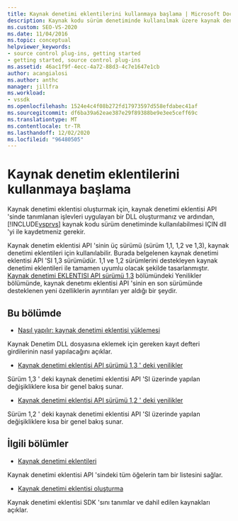 ```yaml
---
title: Kaynak denetimi eklentilerini kullanmaya başlama | Microsoft Docs
description: Kaynak kodu sürüm denetiminde kullanılmak üzere kaynak denetimi eklentisi API 'sinde tanımlanan işlevleri uygulayan bir kaynak denetimi eklentisi oluşturma hakkında bilgi edinin.
ms.custom: SEO-VS-2020
ms.date: 11/04/2016
ms.topic: conceptual
helpviewer_keywords:
- source control plug-ins, getting started
- getting started, source control plug-ins
ms.assetid: 46ac1f9f-4ecc-4a72-88d3-4c7e1647e1cb
author: acangialosi
ms.author: anthc
manager: jillfra
ms.workload:
- vssdk
ms.openlocfilehash: 1524e4c4f08b272fd17973597d558efdabec41af
ms.sourcegitcommit: df6ba39a62eae387e29f89388be9e3ee5ceff69c
ms.translationtype: MT
ms.contentlocale: tr-TR
ms.lasthandoff: 12/02/2020
ms.locfileid: "96480505"
---
```

# <a name="get-started-with-source-control-plug-ins"></a>Kaynak denetim eklentilerini kullanmaya başlama
Kaynak denetimi eklentisi oluşturmak için, kaynak denetimi eklentisi API 'sinde tanımlanan işlevleri uygulayan bir DLL oluşturmanız ve ardından, [!INCLUDE[vsprvs](../../code-quality/includes/vsprvs_md.md)] kaynak kodu sürüm denetiminde kullanılabilmesi IÇIN dll 'yi ile kaydetmeniz gerekir.

 Kaynak denetim eklentisi API 'sinin üç sürümü (sürüm 1,1, 1,2 ve 1,3), kaynak denetimi eklentileri için kullanılabilir. Burada belgelenen kaynak denetimi eklentisi API 'SI 1,3 sürümüdür. 1,1 ve 1,2 sürümlerini destekleyen kaynak denetimi eklentileri ile tamamen uyumlu olacak şekilde tasarlanmıştır. [Kaynak denetimi EKLENTISI API sürümü 1,3](../../extensibility/internals/what-s-new-in-the-source-control-plug-in-api-version-1-3.md) bölümündeki Yenilikler bölümünde, kaynak denetımı eklentisi API 'sinin en son sürümünde desteklenen yeni özelliklerin ayrıntıları yer aldığı bir şeydir.

## <a name="in-this-section"></a>Bu bölümde
- [Nasıl yapılır: kaynak denetimi eklentisi yüklemesi](../../extensibility/internals/how-to-install-a-source-control-plug-in.md)

 Kaynak Denetim DLL dosyasına eklemek için gereken kayıt defteri girdilerinin nasıl yapılacağını açıklar.

- [Kaynak denetimi eklentisi API sürümü 1,3 ' deki yenilikler](../../extensibility/internals/what-s-new-in-the-source-control-plug-in-api-version-1-3.md)

 Sürüm 1,3 ' deki kaynak denetimi eklentisi API 'SI üzerinde yapılan değişikliklere kısa bir genel bakış sunar.

- [Kaynak denetimi eklentisi API sürümü 1,2 ' deki yenilikler](../../extensibility/internals/what-s-new-in-the-source-control-plug-in-api-version-1-2.md)

 Sürüm 1,2 ' deki kaynak denetimi eklentisi API 'SI üzerinde yapılan değişikliklere kısa bir genel bakış sunar.

## <a name="related-sections"></a>İlgili bölümler
- [Kaynak denetimi eklentileri](../../extensibility/source-control-plug-ins.md)

 Kaynak denetimi eklentisi API 'sindeki tüm öğelerin tam bir listesini sağlar.

- [Kaynak denetimi eklentisi oluşturma](../../extensibility/internals/creating-a-source-control-plug-in.md)

 Kaynak denetimi eklentisi SDK 'sını tanımlar ve dahil edilen kaynakları açıklar.
